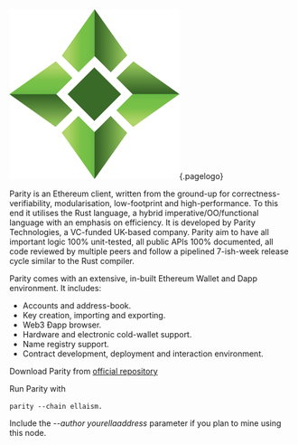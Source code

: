 ![Logo](/uploads/logo.png "Logo"){.pagelogo}
<!-- TITLE: Parity -->
<!-- SUBTITLE: Ellaism - A stable network with no premine and no dev fees -->

Parity is an Ethereum client, written from the ground-up for correctness-verifiability, modularisation, low-footprint and high-performance.
To this end it utilises the Rust language, a hybrid imperative/OO/functional language with an emphasis on efficiency. It is developed by Parity Technologies, a VC-funded UK-based company.
Parity aim to have all important logic 100% unit-tested, all public APIs 100% documented, all code reviewed by multiple peers and follow a pipelined 7-ish-week release cycle similar to the Rust compiler.

Parity comes with an extensive, in-built Ethereum Wallet and Dapp environment. It includes:

* Accounts and address-book.
* Key creation, importing and exporting.
* Web3 Ðapp browser.
* Hardware and electronic cold-wallet support.
* Name registry support.
* Contract development, deployment and interaction environment.

Download Parity from [official repository](https://github.com/paritytech/parity/releases)

Run Parity with
```
parity --chain ellaism.
```
Include the *--author yourellaaddress* parameter if you plan to mine using this node.